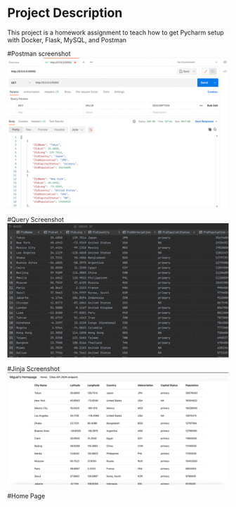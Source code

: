 # Project Description
This project is a homework assignment to teach how to get Pycharm setup with Docker, Flask, MySQL, and Postman

#Postman screenshot
![Postman Output](screenshots/postman.png)

#Query Screenshot
![citiesData Table](screenshots/query.png)

#Jinja Screenshot
![Display](screenshots/jinja.png)

#Home Page
